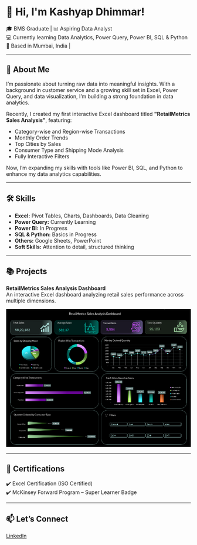 # 👋 Hi, I'm Kashyap Dhimmar!

🎓 BMS Graduate | 📊 Aspiring Data Analyst  
💻 Currently learning Data Analytics, Power Query, Power BI, SQL & Python  
📍 Based in Mumbai, India | 

---

## 🚀 About Me

I’m passionate about turning raw data into meaningful insights. With a background in customer service and a growing skill set in Excel, Power Query, and data visualization, I’m building a strong foundation in data analytics.

Recently, I created my first interactive Excel dashboard titled **"RetailMetrics Sales Analysis"**, featuring:  
- Category-wise and Region-wise Transactions  
- Monthly Order Trends  
- Top Cities by Sales  
- Consumer Type and Shipping Mode Analysis  
- Fully Interactive Filters  

Now, I’m expanding my skills with tools like Power BI, SQL, and Python to enhance my data analytics capabilities.

---

## 🛠️ Skills

- **Excel:** Pivot Tables, Charts, Dashboards, Data Cleaning  
- **Power Query:** Currently Learning  
- **Power BI:** In Progress  
- **SQL & Python:** Basics in Progress  
- **Others:** Google Sheets, PowerPoint  
- **Soft Skills:** Attention to detail, structured thinking

---

## 📚 Projects

**RetailMetrics Sales Analysis Dashboard**  
An interactive Excel dashboard analyzing retail sales performance across multiple dimensions.

<img src="https://github.com/Kashyapdhimmar/RetailMetrics-Excel-Dashboard/blob/04eab7e542e77dcf7003cae8e4c9861148fe47f7/Dashboard%20Preview.png" alt="RetailMetrics Dashboard" width="600"/>

---

## 📎 Certifications

✔️ Excel Certification (ISO Certified)  
✔️ McKinsey Forward Program – Super Learner Badge  

---

## 📫 Let’s Connect

[LinkedIn](https://www.linkedin.com/in/kashyapdhimmar/)
